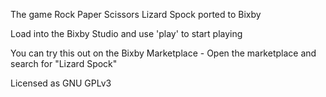 The game Rock Paper Scissors Lizard Spock ported to Bixby

Load into the Bixby Studio and use 'play' to start playing

You can try this out on the Bixby Marketplace - Open the marketplace and search for "Lizard Spock"

Licensed as GNU GPLv3
